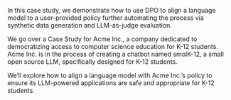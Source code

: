 In this case study, we demonstrate how to use DPO to align a language model to a user-provided policy further automating the process via synthetic data generation and LLM-as-judge evaluation.

We go over a Case Study for Acme Inc., a company dedicated to democratizing access to computer science education for K-12 students. Acme Inc. is in the process of creating a chatbot named smolK-12, a small open source LLM, specifically designed for K-12 students.

We’ll explore how to align a language model with Acme Inc.’s policy to ensure its LLM-powered applications are safe and appropriate for K-12 students.
